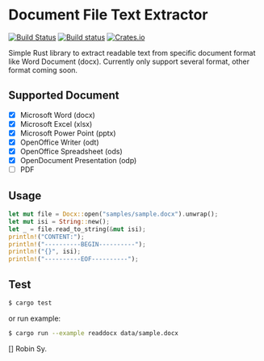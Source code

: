 Document File Text Extractor
=============================

[![Build Status](https://travis-ci.org/anvie/dotext.svg?branch=master)](https://travis-ci.org/anvie/dotext)
[![Build status](https://ci.appveyor.com/api/projects/status/rghm59ie4ax9655t?svg=true)](https://ci.appveyor.com/project/anvie/dotext)
[![Crates.io](https://img.shields.io/crates/v/dotext.svg)](https://crates.io/crates/dotext)

Simple Rust library to extract readable text from specific document format like Word Document (docx).
Currently only support several format, other format coming soon.

Supported Document
-------------------------

- [x] Microsoft Word (docx)
- [x] Microsoft Excel (xlsx)
- [x] Microsoft Power Point (pptx)
- [x] OpenOffice Writer (odt)
- [x] OpenOffice Spreadsheet (ods)
- [x] OpenDocument Presentation (odp)
- [ ] PDF

Usage
------

```rust
let mut file = Docx::open("samples/sample.docx").unwrap();
let mut isi = String::new();
let _ = file.read_to_string(&mut isi);
println!("CONTENT:");
println!("----------BEGIN----------");
println!("{}", isi);
println!("----------EOF----------");
```

Test
-----

```bash
$ cargo test
```

or run example:

```bash
$ cargo run --example readdocx data/sample.docx
```

[] Robin Sy.
